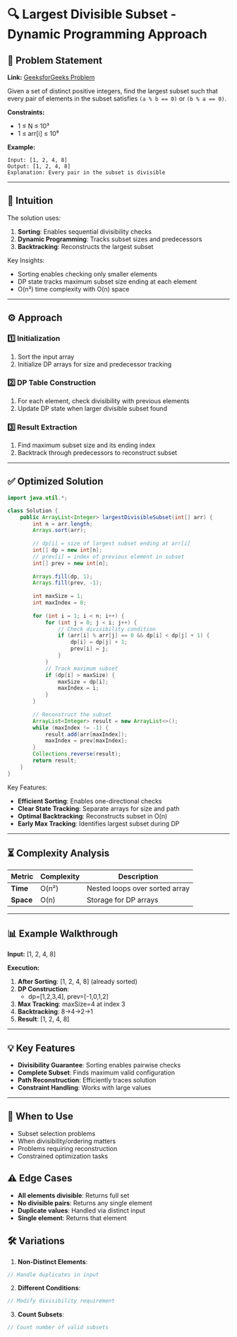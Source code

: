 # 🔍 Largest Divisible Subset - Dynamic Programming Approach

## 📜 Problem Statement
**Link:** [GeeksforGeeks Problem](https://www.geeksforgeeks.org/problems/largest-divisible-subset--170643/1?page=2&company=Google&sortBy=latest)

Given a set of distinct positive integers, find the largest subset such that every pair of elements in the subset satisfies `(a % b == 0)` or `(b % a == 0)`.

**Constraints:**
- 1 ≤ N ≤ 10³
- 1 ≤ arr[i] ≤ 10⁹

**Example:**
```text
Input: [1, 2, 4, 8]
Output: [1, 2, 4, 8]
Explanation: Every pair in the subset is divisible
```

---

## 🧠 Intuition
The solution uses:
1. **Sorting**: Enables sequential divisibility checks
2. **Dynamic Programming**: Tracks subset sizes and predecessors
3. **Backtracking**: Reconstructs the largest subset

Key Insights:
- Sorting enables checking only smaller elements
- DP state tracks maximum subset size ending at each element
- O(n²) time complexity with O(n) space

---

## ⚙️ Approach
### **1️⃣ Initialization**
1. Sort the input array
2. Initialize DP arrays for size and predecessor tracking

### **2️⃣ DP Table Construction**
1. For each element, check divisibility with previous elements
2. Update DP state when larger divisible subset found

### **3️⃣ Result Extraction**
1. Find maximum subset size and its ending index
2. Backtrack through predecessors to reconstruct subset

---

## ✅ Optimized Solution
```java
import java.util.*;

class Solution {
    public ArrayList<Integer> largestDivisibleSubset(int[] arr) {
        int n = arr.length;
        Arrays.sort(arr);
        
        // dp[i] = size of largest subset ending at arr[i]
        int[] dp = new int[n];
        // prev[i] = index of previous element in subset
        int[] prev = new int[n];
        
        Arrays.fill(dp, 1);
        Arrays.fill(prev, -1);
        
        int maxSize = 1;
        int maxIndex = 0;
        
        for (int i = 1; i < n; i++) {
            for (int j = 0; j < i; j++) {
                // Check divisibility condition
                if (arr[i] % arr[j] == 0 && dp[i] < dp[j] + 1) {
                    dp[i] = dp[j] + 1;
                    prev[i] = j;
                }
            }
            // Track maximum subset
            if (dp[i] > maxSize) {
                maxSize = dp[i];
                maxIndex = i;
            }
        }
        
        // Reconstruct the subset
        ArrayList<Integer> result = new ArrayList<>();
        while (maxIndex != -1) {
            result.add(arr[maxIndex]);
            maxIndex = prev[maxIndex];
        }
        Collections.reverse(result);
        return result;
    }
}
```

Key Features:
- **Efficient Sorting**: Enables one-directional checks
- **Clear State Tracking**: Separate arrays for size and path
- **Optimal Backtracking**: Reconstructs subset in O(n)
- **Early Max Tracking**: Identifies largest subset during DP

---

## ⏳ Complexity Analysis
| Metric          | Complexity | Description |
|-----------------|------------|-------------|
| **Time**        | O(n²)      | Nested loops over sorted array |
| **Space**       | O(n)       | Storage for DP arrays |

---

## 📊 Example Walkthrough

**Input:** [1, 2, 4, 8]

**Execution:**
1. **After Sorting**: [1, 2, 4, 8] (already sorted)
2. **DP Construction**:
   - dp=[1,2,3,4], prev=[-1,0,1,2]
3. **Max Tracking**: maxSize=4 at index 3
4. **Backtracking**: 8→4→2→1
5. **Result**: [1, 2, 4, 8]

---

## 💡 Key Features
- **Divisibility Guarantee**: Sorting enables pairwise checks
- **Complete Subset**: Finds maximum valid configuration
- **Path Reconstruction**: Efficiently traces solution
- **Constraint Handling**: Works with large values

---

## 🚀 When to Use
- Subset selection problems
- When divisibility/ordering matters
- Problems requiring reconstruction
- Constrained optimization tasks

## ⚠️ Edge Cases
- **All elements divisible**: Returns full set
- **No divisible pairs**: Returns any single element
- **Duplicate values**: Handled via distinct input
- **Single element**: Returns that element

## 🛠 Variations
1. **Non-Distinct Elements**:
```java
// Handle duplicates in input
```

2. **Different Conditions**:
```java
// Modify divisibility requirement
```

3. **Count Subsets**:
```java
// Count number of valid subsets
```